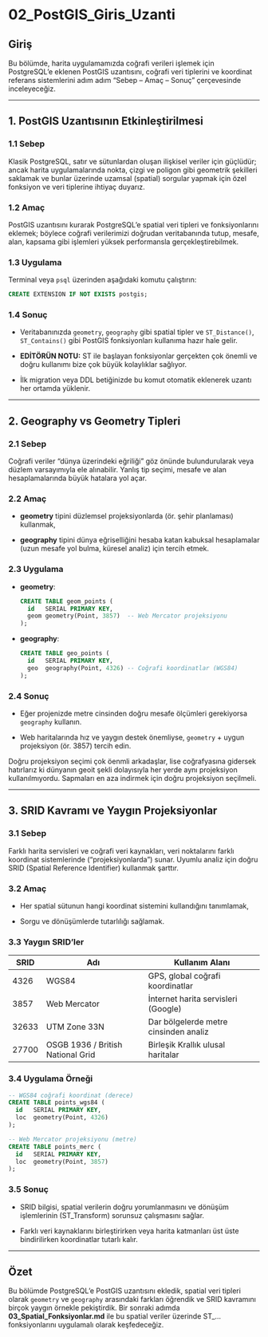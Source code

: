 
# 02_PostGIS_Giris_Uzanti

## Giriş  
Bu bölümde, harita uygulamamızda coğrafi verileri işlemek için PostgreSQL’e eklenen PostGIS uzantısını, coğrafi veri tiplerini ve koordinat referans sistemlerini adım adım “Sebep – Amaç – Sonuç” çerçevesinde inceleyeceğiz.  

---

## 1. PostGIS Uzantısının Etkinleştirilmesi

### 1.1 Sebep  
Klasik PostgreSQL, satır ve sütunlardan oluşan ilişkisel veriler için güçlüdür; ancak harita uygulamalarında nokta, çizgi ve poligon gibi geometrik şekilleri saklamak ve bunlar üzerinde uzamsal (spatial) sorgular yapmak için özel fonksiyon ve veri tiplerine ihtiyaç duyarız.

### 1.2 Amaç  
PostGIS uzantısını kurarak PostgreSQL’e spatial veri tipleri ve fonksiyonlarını eklemek; böylece coğrafi verilerimizi doğrudan veritabanında tutup, mesafe, alan, kapsama gibi işlemleri yüksek performansla gerçekleştirebilmek.

### 1.3 Uygulama  
Terminal veya `psql` üzerinden aşağıdaki komutu çalıştırın:
```sql
CREATE EXTENSION IF NOT EXISTS postgis;
````

### 1.4 Sonuç

- Veritabanınızda `geometry`, `geography` gibi spatial tipler ve `ST_Distance()`, `ST_Contains()` gibi PostGIS fonksiyonları kullanıma hazır hale gelir.

- **EDİTÖRÜN NOTU:** ST ile başlayan fonksiyonlar gerçekten çok önemli ve doğru kullanımı bize çok büyük kolaylıklar sağlıyor.
    
- İlk migration veya DDL betiğinizde bu komut otomatik eklenerek uzantı her ortamda yüklenir.
    

---

## 2. Geography vs Geometry Tipleri

### 2.1 Sebep

Coğrafi veriler “dünya üzerindeki eğriliği” göz önünde bulundurularak veya düzlem varsayımıyla ele alınabilir. Yanlış tip seçimi, mesafe ve alan hesaplamalarında büyük hatalara yol açar.

### 2.2 Amaç

- **geometry** tipini düzlemsel projeksiyonlarda (ör. şehir planlaması) kullanmak,
    
- **geography** tipini dünya eğriselliğini hesaba katan kabuksal hesaplamalar (uzun mesafe yol bulma, küresel analiz) için tercih etmek.
    

### 2.3 Uygulama

- **geometry**:
    
    ```sql
    CREATE TABLE geom_points (
      id   SERIAL PRIMARY KEY,
      geom geometry(Point, 3857)  -- Web Mercator projeksiyonu
    );
    ```
    
- **geography**:
    
    ```sql
    CREATE TABLE geo_points (
      id   SERIAL PRIMARY KEY,
      geo  geography(Point, 4326) -- Coğrafi koordinatlar (WGS84)
    );
    ```
    

### 2.4 Sonuç

- Eğer projenizde metre cinsinden doğru mesafe ölçümleri gerekiyorsa `geography` kullanın.
    
- Web haritalarında hız ve yaygın destek önemliyse, `geometry` + uygun projeksiyon (ör. 3857) tercih edin.

Doğru projeksiyon seçimi çok öenmli arkadaşlar, lise coğrafyasına gidersek hatırlarız ki dünyanın geoit şekli dolayısıyla her yerde aynı projeksiyon kullanılmıyordu. Sapmaları en aza indirmek için doğru projeksiyon seçilmeli.
    

---

## 3. SRID Kavramı ve Yaygın Projeksiyonlar

### 3.1 Sebep

Farklı harita servisleri ve coğrafi veri kaynakları, veri noktalarını farklı koordinat sistemlerinde (“projeksiyonlarda”) sunar. Uyumlu analiz için doğru SRID (Spatial Reference Identifier) kullanmak şarttır.

### 3.2 Amaç

- Her spatial sütunun hangi koordinat sistemini kullandığını tanımlamak,
    
- Sorgu ve dönüşümlerde tutarlılığı sağlamak.
    

### 3.3 Yaygın SRID’ler

|SRID|Adı|Kullanım Alanı|
|---|---|---|
|4326|WGS84|GPS, global coğrafi koordinatlar|
|3857|Web Mercator|İnternet harita servisleri (Google)|
|32633|UTM Zone 33N|Dar bölgelerde metre cinsinden analiz|
|27700|OSGB 1936 / British National Grid|Birleşik Krallık ulusal haritalar|

### 3.4 Uygulama Örneği

```sql
-- WGS84 coğrafi koordinat (derece)
CREATE TABLE points_wgs84 (
  id   SERIAL PRIMARY KEY,
  loc  geometry(Point, 4326)
);

-- Web Mercator projeksiyonu (metre)
CREATE TABLE points_merc (
  id   SERIAL PRIMARY KEY,
  loc  geometry(Point, 3857)
);
```

### 3.5 Sonuç

- SRID bilgisi, spatial verilerin doğru yorumlanmasını ve dönüşüm işlemlerinin (ST_Transform) sorunsuz çalışmasını sağlar.
    
- Farklı veri kaynaklarını birleştirirken veya harita katmanları üst üste bindirilirken koordinatlar tutarlı kalır.
    

---

## Özet

Bu bölümde PostgreSQL’e PostGIS uzantısını ekledik, spatial veri tipleri olarak `geometry` ve `geography` arasındaki farkları öğrendik ve SRID kavramını birçok yaygın örnekle pekiştirdik. Bir sonraki adımda **03_Spatial_Fonksiyonlar.md** ile bu spatial veriler üzerinde ST_… fonksiyonlarını uygulamalı olarak keşfedeceğiz.


